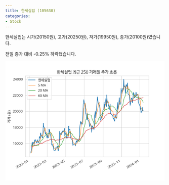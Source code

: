 ```yaml
---
title: 한세실업 (105630)
categories:
- Stock
---
```


한세실업는 시가(20150원), 고가(20250원), 저가(19950원), 종가(20100원)였습니다.

전일 종가 대비 -0.25% 하락했습니다.

<!-- more -->

![105630](/assets/images/stock/105630.png)